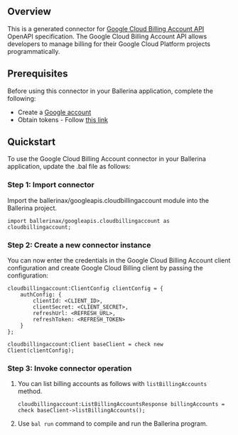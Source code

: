 ## Overview
This is a generated connector for [Google Cloud Billing Account API](https://cloud.google.com/billing/docs/apis) OpenAPI specification.
The Google Cloud Billing Account API allows developers to manage billing for their Google Cloud Platform projects programmatically.

## Prerequisites

Before using this connector in your Ballerina application, complete the following:

* Create a [Google account](https://accounts.google.com/signup)
* Obtain tokens - Follow [this link](https://developers.google.com/identity/protocols/oauth2)
 
## Quickstart

To use the Google Cloud Billing Account connector in your Ballerina application, update the .bal file as follows:

### Step 1: Import connector
Import the ballerinax/googleapis.cloudbillingaccount module into the Ballerina project.
```ballerina
import ballerinax/googleapis.cloudbillingaccount as cloudbillingaccount;
```
### Step 2: Create a new connector instance

You can now enter the credentials in the Google Cloud Billing Account client configuration and create Google Cloud Billing client by passing the configuration:

```ballerina
cloudbillingaccount:ClientConfig clientConfig = {
    authConfig: {
        clientId: <CLIENT_ID>,
        clientSecret: <CLIENT_SECRET>,
        refreshUrl: <REFRESH_URL>,
        refreshToken: <REFRESH_TOKEN>
    }
};

cloudbillingaccount:Client baseClient = check new Client(clientConfig);
```

### Step 3: Invoke connector operation

1. You can list billing accounts as follows with `listBillingAccounts` method.

    ```ballerina
    cloudbillingaccount:ListBillingAccountsResponse billingAccounts = check baseClient->listBillingAccounts();
    ```
2. Use `bal run` command to compile and run the Ballerina program. 
